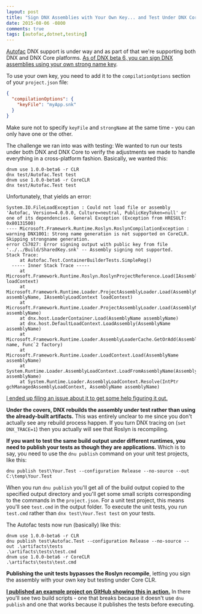 ```yaml
---
layout: post
title: "Sign DNX Assemblies with Your Own Key... and Test Under DNX Core"
date: 2015-08-06 -0800
comments: true
tags: [autofac,dotnet,testing]
---
```


[Autofac](https://github.com/autofac/Autofac) DNX support is under way and as part of that we're supporting both DNX and DNX Core platforms. [As of DNX beta 6, you can sign DNX assemblies using your own strong name key](http://blogs.msdn.com/b/webdev/archive/2015/07/27/announcing-availability-of-asp-net-5-beta-6.aspx).

To use your own key, you need to add it to the `compilationOptions` section of your `project.json` file:

``` json
{
  "compilationOptions": {
    "keyFile": "myApp.snk"
  }
}
```

Make sure not to specify `keyFile` and `strongName` at the same time - you can only have one or the other.

The challenge we ran into was with testing: We wanted to run our tests under both DNX and DNX Core to verify the adjustments we made to handle everything in a cross-platform fashion. Basically, we wanted this:

```
dnvm use 1.0.0-beta6 -r CLR
dnx test/Autofac.Test test
dnvm use 1.0.0-beta6 -r CoreCLR
dnx test/Autofac.Test test
```

Unfortunately, that yields an error:

```
System.IO.FileLoadException : Could not load file or assembly 'Autofac, Version=4.0.0.0, Culture=neutral, PublicKeyToken=null' or one of its dependencies. General Exception (Exception from HRESULT: 0x80131500)
---- Microsoft.Framework.Runtime.Roslyn.RoslynCompilationException : warning DNX1001: Strong name generation is not supported on CoreCLR. Skipping strongname generation.
error CS7027: Error signing output with public key from file '../../Build/SharedKey.snk' -- Assembly signing not supported.
Stack Trace:
     at Autofac.Test.ContainerBuilderTests.SimpleReg()
  ----- Inner Stack Trace -----
     at Microsoft.Framework.Runtime.Roslyn.RoslynProjectReference.Load(IAssemblyLoadContext loadContext)
     at Microsoft.Framework.Runtime.Loader.ProjectAssemblyLoader.Load(AssemblyName assemblyName, IAssemblyLoadContext loadContext)
     at Microsoft.Framework.Runtime.Loader.ProjectAssemblyLoader.Load(AssemblyName assemblyName)
     at dnx.host.LoaderContainer.Load(AssemblyName assemblyName)
     at dnx.host.DefaultLoadContext.LoadAssembly(AssemblyName assemblyName)
     at Microsoft.Framework.Runtime.Loader.AssemblyLoaderCache.GetOrAdd(AssemblyName name, Func`2 factory)
     at Microsoft.Framework.Runtime.Loader.LoadContext.Load(AssemblyName assemblyName)
     at System.Runtime.Loader.AssemblyLoadContext.LoadFromAssemblyName(AssemblyName assemblyName)
     at System.Runtime.Loader.AssemblyLoadContext.Resolve(IntPtr gchManagedAssemblyLoadContext, AssemblyName assemblyName)
```

[I ended up filing an issue about it to get some help figuring it out.](https://github.com/aspnet/dnx/issues/2409)

**Under the covers, DNX rebuilds the assembly under test rather than using the already-built artifacts.** This was entirely unclear to me since you don't actually see any rebuild process happen. If you turn DNX tracing on (`set DNX_TRACE=1`) then you actually will see that Roslyn is recompiling.

**If you want to test the same build output under different runtimes, you need to publish your tests as though they are applications.** Which is to say, you need to use the `dnu publish` command on your unit test projects, like this:

```
dnu publish test\Your.Test --configuration Release --no-source --out C:\temp\Your.Test
```

When you run `dnu publish` you'll get all of the build output copied to the specified output directory and you'll get some small scripts corresponding to the commands in the `project.json`. For a unit test project, this means you'll see `test.cmd` in the output folder. To execute the unit tests, you run `test.cmd` rather than `dnx test\Your.Test test` on your tests.

The Autofac tests now run (basically) like this:

```
dnvm use 1.0.0-beta6 -r CLR
dnu publish test\Autofac.Test --configuration Release --no-source --out .\artifacts\tests
.\artifacts\tests\test.cmd
dnvm use 1.0.0-beta6 -r CoreCLR
.\artifacts\tests\test.cmd
```

**Publishing the unit tests bypasses the Roslyn recompile**, letting you sign the assembly with your own key but testing under Core CLR.

[**I published an example project on GitHub showing this in action.**](https://github.com/tillig/DnxStrongNameIssueRepro) In there you'll see two build scripts - one that breaks because it doesn't use `dnu publish` and one that works because it publishes the tests before executing.
